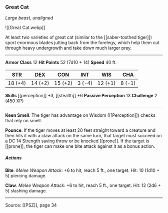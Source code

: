 ### Great Cat
_Large beast, unaligned_

![[Great Cat.webp]]

At least two varieties of great cat (similar to the [[saber-toothed tiger]]) sport enormous blades jutting back from the forelegs, which help them cut through heavy undergrowth and take down much larger prey.



---

**Armor Class** 12
**Hit Points** 52 (7d10 + 14)
**Speed** 40 ft.

| STR     | DEX     | CON     | INT     | WIS     | CHA     |
|---------|---------|---------|---------|---------|---------|
| 18 (+4) | 14 (+2) | 15 (+2) | 3 (-4) | 12 (+1) | 8 (-1) |

**Skills** [[perception]] +3, [[stealth]] +6
**Passive Perception** 13
**Challenge** 2 (450 XP)

---

**Keen Smell**. The tiger has advantage on Wisdom ([[Perception]]) checks that rely on smell.

**Pounce**. If the tiger moves at least 20 feet straight toward a creature and then hits it with a claw attack on the same turn, that target must succeed on a DC 14 Strength saving throw or be knocked [[prone]]. If the target is [[prone]], the tiger can make one bite attack against it as a bonus action.

##### Actions
**Bite**. _Melee Weapon Attack:_ +6 to hit, reach 5 ft., one target. Hit: 10 (1d10 + 5) piercing damage.

**Claw**. _Melee Weapon Attack:_ +6 to hit, reach 5 ft., one target. Hit: 12 (2d6 + 5) slashing damage.


---

Source: [[PSZ]], page 34